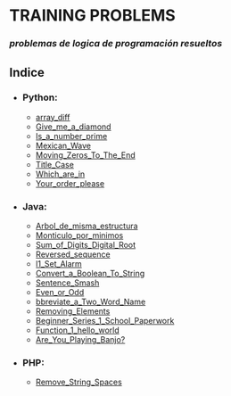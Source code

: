# TRAINING PROBLEMS
###  *problemas de logica de programación resueltos*

## **Indice**
- ### Python:
    - [array_diff]
    - [Give_me_a_diamond]
    - [Is_a_number_prime]
    - [Mexican_Wave]
    - [Moving_Zeros_To_The_End]
    - [Title_Case]
    - [Which_are_in]
    - [Your_order_please]

- ### Java:
    - [Arbol_de_misma_estructura]
    - [Monticulo_por_minimos]
    - [Sum_of_Digits_Digital_Root]
    - [Reversed_sequence]
    - [l1_Set_Alarm]
    - [Convert_a_Boolean_To_String]
    - [Sentence_Smash]
    - [Even_or_Odd]
    - [bbreviate_a_Two_Word_Name]
    - [Removing_Elements]
    - [Beginner_Series_1_School_Paperwork]
    - [Function_1_hello_world]
    - [Are_You_Playing_Banjo?]

- ### PHP:
    - [Remove_String_Spaces]





[Sum_of_Digits_Digital_Root]: </Java/Sum_of_Digits_Digital_Root.md>
[array_diff]: </Python/array_diff.ipynb>
[Give_me_a_diamond]: </Python/Give me a diamond.ipynb>
[Is_a_number_prime]: </Python/Is_a_number_prime.ipynb>
[Mexican_Wave]: </Python/Mexican Wave.ipynb>
[Moving_Zeros_To_The_End]: </Python/Moving Zeros To The End.ipynb>
[Title_Case]: </Python/Title Case.ipynb>
[Which_are_in]: </Python/Which are in.ipynb>
[Your_order_please]: </Python/Your order, please.ipynb>
[Reversed_sequence]:</Java/reversed_sequence.md>
[l1_Set_Alarm]:</Java/l1_Set Alarm.md>
[Convert_a_Boolean_To_String]:</Java/Convert a Boolean to a String.md>
[Sentence_Smash]:</Java/Sentence_Smash.md>
[Even_or_Odd]:</Java/Even_or_Odd.md>
[bbreviate_a_Two_Word_Name]:</Java/bbreviate_a_Two_Word_Name.md>
[Removing_Elements]:</Java/Removing_Elements.md>
[Beginner_Series_1_School_Paperwork]:</Java/Beginner_Series_#1_School_Paperwork.md>
[Function_1_hello_world]:</Java/Function_1_hello_world.md>
[Remove_String_Spaces]:</php/Remove_String_Spaces.md>
[Are_You_Playing_Banjo?]:</Java/Are_You_Playing_Banjo.md>
[Monticulo_por_minimos]:<Java/Monticulo_por_minimos.md>
[Arbol_de_misma_estructura]:<Java/Arbol_de_misma_estructura.md>